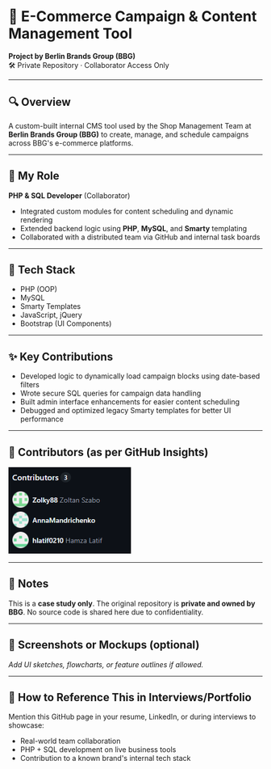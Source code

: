 
# 🛒 E-Commerce Campaign & Content Management Tool  
**Project by Berlin Brands Group (BBG)**  
🛠️ Private Repository · Collaborator Access Only  

---

## 🔍 Overview  
A custom-built internal CMS tool used by the Shop Management Team at **Berlin Brands Group (BBG)** to create, manage, and schedule campaigns across BBG's e-commerce platforms.

---

## 👤 My Role  
**PHP & SQL Developer** (Collaborator)  
- Integrated custom modules for content scheduling and dynamic rendering  
- Extended backend logic using **PHP**, **MySQL**, and **Smarty** templating  
- Collaborated with a distributed team via GitHub and internal task boards

---

## 🧰 Tech Stack  
- PHP (OOP)  
- MySQL  
- Smarty Templates  
- JavaScript, jQuery  
- Bootstrap (UI Components)  

---

## ✨ Key Contributions  
- Developed logic to dynamically load campaign blocks using date-based filters  
- Wrote secure SQL queries for campaign data handling  
- Built admin interface enhancements for easier content scheduling  
- Debugged and optimized legacy Smarty templates for better UI performance  

---

## 👥 Contributors (as per GitHub Insights)  
![GitHub Contributors Screenshot](./60782659-a3ee-4fe4-bc3c-469189a096a7.png)

---

## 📌 Notes  
This is a **case study only**. The original repository is **private and owned by BBG**. No source code is shared here due to confidentiality.

---

## 📁 Screenshots or Mockups (optional)  
_Add UI sketches, flowcharts, or feature outlines if allowed._

---

## 🔗 How to Reference This in Interviews/Portfolio  
Mention this GitHub page in your resume, LinkedIn, or during interviews to showcase:  
- Real-world team collaboration  
- PHP + SQL development on live business tools  
- Contribution to a known brand's internal tech stack  
